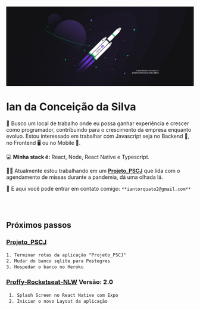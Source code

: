 <p align="center"> <img  align="center" src="https://github.com/IanTorquato/IanTorquato/blob/master/1%20-%20NLW%20%2302%20-%202560x1080.jpg?raw=true"/> </p>

<h1> Ian da Conceição da Silva </h1>

:office: Busco um local de trabalho onde eu possa ganhar experiência e crescer como programador, contribuindo para o crescimento da empresa enquanto evoluo.
Estou interessado em trabalhar com Javascript seja no Backend :file_folder:, no Frontend :desktop_computer: ou no Mobile :iphone:. <br/>

💻 **Minha stack é:** React, Node, React Native e Typescript.

:man_technologist: Atualmente estou trabalhando em um **[Projeto_PSCJ](https://github.com/IanTorquato/Projeto_PSCJ)** que lida com o agendamento de missas durante a pandemia, dá uma olhada lá.

:speech_balloon: E aqui você pode entrar em contato comigo: `**iantorquato2@gmail.com**`

<br/> <br/>

<h2> Próximos passos </h2>

### [Projeto_PSCJ](https://github.com/IanTorquato/Projeto_PSCJ)

```
1. Terminar rotas da aplicação "Projeto_PSCJ"
2. Mudar do banco sqlite para Postegres
3. Hospedar o banco no Heroku
```

### [Proffy-Rocketseat-NLW](https://github.com/IanTorquato/Proffy-Rocketseat-NLW) Versão: 2.0

```
 1. Splash Screen no React Native com Expo
 2. Iniciar o novo Layout da aplicação
 ```
